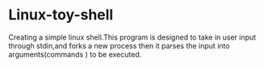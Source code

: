 Linux-toy-shell
===============

Creating a simple linux shell.This program is designed to take in user input through stdin,and forks a new process then it parses the input into arguments(commands ) to be executed. 

